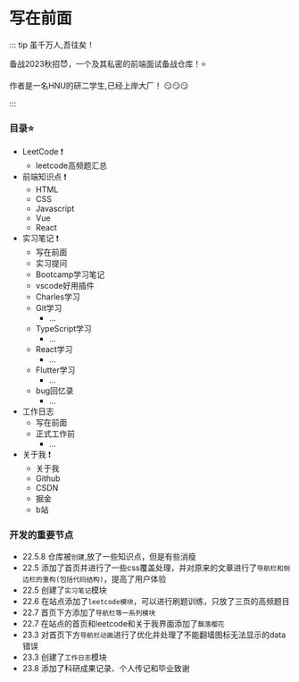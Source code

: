 <!--
 * @Author: 41
 * @Date: 2022-06-05 16:38:13
 * @LastEditors: 41
 * @LastEditTime: 2023-08-07 01:20:55
 * @Description: 
-->
# 写在前面
::: tip 虽千万人,吾往矣！

备战2023秋招:smiling_imp:，一个及其私密的前端面试备战仓库！:star:

作者是一名HNU的研二学生,已经上岸大厂！ :smirk::smirk::smirk:

:::

### 目录:star:
- LeetCode :exclamation:
  - leetcode高频题汇总
- 前端知识点 :exclamation:
  - HTML
  - CSS
  - Javascript
  - Vue
  - React
- 实习笔记 :exclamation:
  - 写在前面
  - 实习提问
  - Bootcamp学习笔记
  - vscode好用插件
  - Charles学习
  - Git学习
    - ...
  - TypeScript学习
    - ...
  - React学习
    - ...
  - Flutter学习
    - ...
  - bug回忆录
    - ...
- 工作日志
  - 写在前面
  - 正式工作前
    - ...
- 关于我 :exclamation:
  - 关于我
  - Github
  - CSDN
  - 掘金
  - b站
### 开发的重要节点
- 22.5.8 仓库被`创建`,放了一些知识点，但是有些消瘦
- 22.5 添加了首页并进行了一些css覆盖处理，并对原来的文章进行了`导航栏和侧边栏的重构(包括代码结构)`，提高了用户体验
- 22.5 创建了`实习笔记`模块
- 22.6 在站点添加了`leetcode模块`，可以进行刷题训练，只放了三页的高频题目
- 22.7 首页下方添加了`导航栏等一系列模块`
- 22.7 在站点的首页和leetcode和关于我界面添加了`飘落樱花`
- 23.3 对首页下方`导航栏动画`进行了优化并处理了不能翻墙图标无法显示的data错误
- 23.3 创建了`工作日志`模块
- 23.8 添加了科研成果记录、个人传记和毕业致谢

<!-- ### 老板糊涂阿！:+1::+1::+1:
::: danger
*未成年人请不要打赏！*
:::


<div style="margin:20px;display:flex;justify-content:space-around;">
  <img src='/Hundred-refining-into-Immortals/weixin.jpg' style="width:300px;height:320px;margin:10px;">
  <img src='/Hundred-refining-into-Immortals/zhifubao.jpg' style="width:300px;height:320px;margin:10px;">
</div> -->